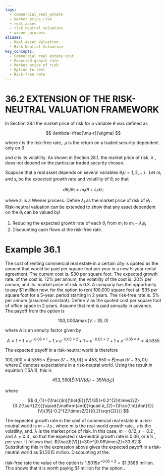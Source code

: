 ```yaml
---
tags:
  - commercial_real_estate
  - market_price_risk
  - real_asset
  - risk_neutral_valuation
  - wiener_process
aliases:
  - Real Asset Valuation
  - Risk-Neutral Valuation
key_concepts:
  - Commercial real estate cost
  - Expected growth rate
  - Market price of risk
  - Option to rent
  - Risk-free rate
---
```


# 36.2 EXTENSION OF THE RISK-NEUTRAL VALUATION FRAMEWORK  

In Section 28.1 the market price of risk for a variable $\theta$ was defined as  

$$
\lambda=\frac{\mu-r}{\sigma}
$$  

where $r$ is the risk-free rate,. $\mu$ is the return on a traded security dependent only on $\theta$  

and $\sigma$ is its volatility. As shown in Section 28.1, the market price of risk, $\lambda$ , does not depend on the particular traded security chosen.  

Suppose that a real asset depends on several variables $\theta_{i}(i=1,2,...)$ . Let $m_{i}$ and $s_{i}$ be the expected growth rate and volatility of $\theta_{i}$ so that  

$$
d\theta_{i}/\theta_{i}=m_{i}d t+s_{i}d z_{i}
$$  

where $z_{i}$ is a Wiener process. Define $\lambda_{i}$ as the market price of risk of $\theta_{i}$ . Risk-neutral valuation can be extended to show that any asset dependent on the $\theta_{i}$ can be valued byl  

1. Reducing the expected growth rate of each $\theta_{i}$ from $m_{i}$ to $m_{i}\mathrm{~-~}\lambda_{i}s_{i}$   
2. Discounting cash flows at the risk-free rate.  

# Example 36.1  

The cost of renting commercial real estate in a certain city is quoted as the amount that would be paid per square foot per year in a new 5-year rental agreement. The current cost is. $\$30$ per square foot. The expected growth rate. of the cost is. $12\%$ per annum, the volatility of the cost is. $20\%$ per annum, and its. market price of risk is 0.3. A company has the opportunity to pay $\$1$ million now. for the option to rent 100,000 square feet at. $\$35$ per square foot for a 5-year. period starting in 2 years. The risk-free rate is. $5\%$ per annum (assumed constant). Define $V$ as the quoted cost per square foot of office space in 2 years. Assume that rent is paid annually in advance. The payoff from the option is  

$$
100,000A\operatorname*{max}(V-35,0)
$$  

where $A$ is an annuity factor given by  

$$
A=1+1\times e^{-0.05\times1}+1\times e^{-0.05\times2}+1\times e^{-0.05\times3}+1\times e^{-0.05\times4}=4.5355
$$  

The expected payoff in a risk-neutral world is therefore  

$100,000\times4.5355\times{\hat{E}}[\operatorname*{max}(V-35,0)]=453,550\times{\hat{E}}[\operatorname*{max}(V-35,0)]$ where $\hat{E}$ denotes expectations in a risk-neutral world. Using the result in equation (15A.1), this is  

$$
453,550[\hat{E}(V)N(d_{1})\:-\:35N(d_{2})]
$$  

where  

$$
d_{1}={\frac{\ln[{\hat{E}}(V)/35]+0.2^{2}\times2/2}{0.2{\sqrt{2}}}}\quad{\mathrm{and}}\quad d_{2}={\frac{\ln[{\hat{E}}(V)/35]-0.2^{2}\times2/2}{0.2{\sqrt{2}}}}
$$  

The expected growth rate in the cost of commercial real estate in a risk-neutral world is $m\mathrm{~-~}\lambda s$ , where $m$ is the real-world growth rate,. $s$ is the volatility, and. $\lambda$ is the market price of risk. In this case, $m=0.12,s=0.2$ , and $\lambda=0.3$ , so that the expected risk-neutral growth rate is 0.06, or $6\%$ , per year. It follows that. ${\hat{E(V)}}=30e^{0.06\times2}=33.82.$ Substituting this in the expression above gives the expected payoff in a risk-neutral world as $\$1.5015$ million. Discounting at the.  

risk-free rate the value of the option is $1.5015e^{-0.05\times2}=\$1.3586$ million. This shows that it is worth paying $\$1$ million for the option..  
